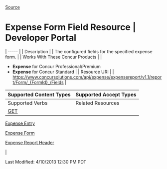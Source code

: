 [Source](https://developer.concur.com/expense-report/expense-form-field-resource "Permalink to Expense Form Field Resource | Developer Portal")

# Expense Form Field Resource | Developer Portal


| ----- |
|  Description |
|  The configured fields for the specified expense form. |
|  Works With These Concur Products |
|

* **Expense** for Concur Professional/Premium
* **Expense** for Concur Standard
 |
|  Resource URI |
|  https://www.concursolutions.com/api/expense/expensereport/v1.1/report/Form/_{FormId}_/Fields |

| Supported Content Types | Supported Accept Types |
| ----------------------- | ---------------------- |
| Supported Verbs         | Related Resources      |
| [GET][1]                |

[Expense Entry][2]

[Expense Form][3]

[Expense Report Header][4]

 |

  
Last Modified: 4/10/2013 12:30 PM PDT

[1]: https://developer.concur.com/node/471
[2]: https://developer.concur.com/node/479
[3]: https://developer.concur.com/node/468
[4]: https://developer.concur.com/node/484
